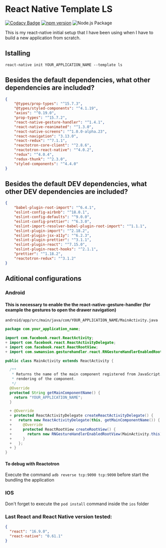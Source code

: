 # React Native Template LS

[![Codacy Badge](https://app.codacy.com/project/badge/Grade/65da41dfd6854b9e96785078f42172ad)](https://www.codacy.com/gh/leandrosimoes/react-native-template-ls/dashboard?utm_source=github.com&amp;utm_medium=referral&amp;utm_content=leandrosimoes/react-native-template-ls&amp;utm_campaign=Badge_Grade)
[![npm version](https://badge.fury.io/js/react-native-template-ls.svg)](https://badge.fury.io/js/react-native-template-ls)
![Node.js Package](https://github.com/leandrosimoes/react-native-template-ls/workflows/Node%2Ejs%20Package/badge.svg)

This is my react-native initial setup that I have been using when I have to build a new application from scratch.

## Istalling

`react-native init YOUR_APPLICATION_NAME --template ls`

## Besides the default dependencies, what other dependencies are included?

```json
{
    "@types/prop-types": "^15.7.3",
    "@types/styled-components": "^4.1.19",
    "axios": "^0.19.0",
    "prop-types": "^15.7.2",
    "react-native-gesture-handler": "^1.4.1",
    "react-native-reanimated": "^1.3.0",
    "react-native-screens": "^1.0.0-alpha.23",
    "react-navigation": "3.13.0",
    "react-redux": "^7.1.1",
    "reactotron-core-client": "^2.8.6",
    "reactotron-react-native": "^4.0.2",
    "redux": "^4.0.4",
    "redux-thunk": "^2.3.0",
    "styled-components": "^4.4.0"
}
```

## Besides the default DEV dependencies, what other DEV dependencies are included?

```json
{
    "babel-plugin-root-import": "^6.4.1",
    "eslint-config-airbnb": "^18.0.1",
    "eslint-config-defaults": "^9.0.0",
    "eslint-config-prettier": "^6.3.0",
    "eslint-import-resolver-babel-plugin-root-import": "^1.1.1",
    "eslint-plugin-import": "^2.18.2",
    "eslint-plugin-jsx-a11y": "^6.2.3",
    "eslint-plugin-prettier": "^3.1.1",
    "eslint-plugin-react": "^7.15.0",
    "eslint-plugin-react-hooks": "^2.1.1",
    "prettier": "^1.18.2",
    "reactotron-redux": "^3.1.2"
}
```

## Aditional configurations

### Android

#### This is necessary to enable the the react-native-gesture-handler (for example the gestures to open the drawer navigation)

`android/app/src/main/java/com/YOUR_APPLICATION_NAME/MainActivity.java`
```java
package com.your_application_name;

import com.facebook.react.ReactActivity;
+ import com.facebook.react.ReactActivityDelegate;
+ import com.facebook.react.ReactRootView;
+ import com.swmansion.gesturehandler.react.RNGestureHandlerEnabledRootView;

public class MainActivity extends ReactActivity {

  /**
   * Returns the name of the main component registered from JavaScript. This is used to schedule
   * rendering of the component.
   */
  @Override
  protected String getMainComponentName() {
    return "YOUR_APPLICATION_NAME";
  }

  + @Override
  + protected ReactActivityDelegate createReactActivityDelegate() {
  +   return new ReactActivityDelegate(this, getMainComponentName()) {
  +     @Override
  +     protected ReactRootView createRootView() {
  +       return new RNGestureHandlerEnabledRootView(MainActivity.this);
  +     }
  +   };
  + }
}

```

#### To debug with Reactotron

Execute the command `adb reverse tcp:9090 tcp:9090` before start the bundling the application

### IOS

Don't forget to execute the `pod install` command inside the `ios` folder

### Last React and React Native version tested:

```json
{
  "react": "16.9.0",
  "react-native": "0.61.1"
}
```
